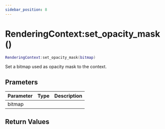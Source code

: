 ```yaml
---
sidebar_position: 8
---
```


# RenderingContext:set_opacity_mask()
```lua
RenderingContext:set_opacity_mask(bitmap)
```
Set a bitmap used as opacity mask to the context.


## Prameters
|Parameter|Type|Description|
|-|-|-|
|bitmap|||


## Return Values
